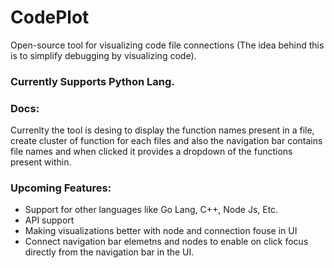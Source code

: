 # CodePlot
Open-source tool for visualizing code file connections 
(The idea behind this is to simplify debugging by visualizing code).

### Currently Supports Python Lang.

### Docs:
Currenlty the tool is desing to display the function names present in a file, create cluster of function for each files and also the navigation bar contains file names and when clicked it provides a dropdown of the functions present within.

### Upcoming Features:
* Support for other languages like Go Lang, C++, Node Js, Etc.
* API support
* Making visualizations better with node and connection fouse in UI
* Connect navigation bar elemetns and nodes to enable on click focus directly from the navigation bar in the UI.


